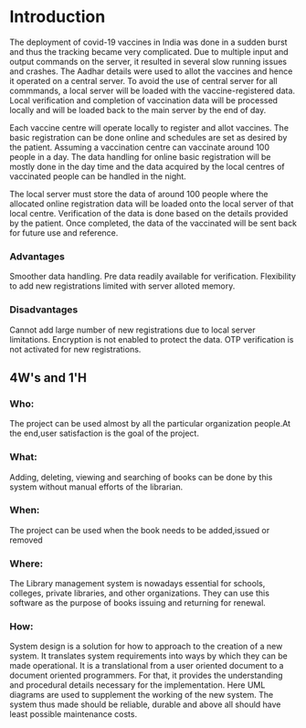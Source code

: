 # Introduction
The deployment of covid-19 vaccines in India was done in a sudden burst and thus the tracking became very complicated. Due to multiple input and output commands on the server, it resulted in several slow running issues and crashes. The Aadhar details were used to allot the vaccines and hence it operated on a central server. To avoid the use of central server for all commmands, a local server will be loaded with the vaccine-registered data. Local verification and completion of vaccination data will be processed locally and will be loaded back to the main server by the end of day.

Each vaccine centre will operate locally to register and allot vaccines. The basic registration can be done online and schedules are set as desired by the patient. Assuming a vaccination centre can vaccinate around 100 people in a day. The data handling for online basic registration will be mostly done in the day time and the data acquired by the local centres of vaccinated people can be handled in the night.

The local server must store the data of around 100 people where the allocated online registration data will be loaded onto the local server of that local centre. Verification of the data is done based on the details provided by the patient. Once completed, the data of the vaccinated will be sent back for future use and reference.

### Advantages
Smoother data handling.
Pre data readily available for verification.
Flexibility to add new registrations limited with server alloted memory.
### Disadvantages
Cannot add large number of new registrations due to local server limitations.
Encryption is not enabled to protect the data.
OTP verification is not activated for new registrations.

## 4W's and 1'H
### Who:
The project can be used almost by all the particular organization people.At the end,user satisfaction is the goal of the project.

### What:
Adding, deleting, viewing and searching of books can be done by this system without manual efforts of the librarian.

### When:
The project can be used when the book needs to be added,issued or removed

### Where:
The Library management system is nowadays essential for schools, colleges, private libraries, and other organizations. They can use this software as the purpose of books issuing and returning for renewal.

### How:
System design is a solution for how to approach to the creation of a new system. It translates system requirements into ways by which they can be made operational. It is a translational from a user oriented document to a document oriented programmers. For that, it provides the understanding and procedural details necessary for the implementation. Here UML diagrams are used to supplement the working of the new system. The system thus made should be reliable, durable and above all should have least possible maintenance costs.

